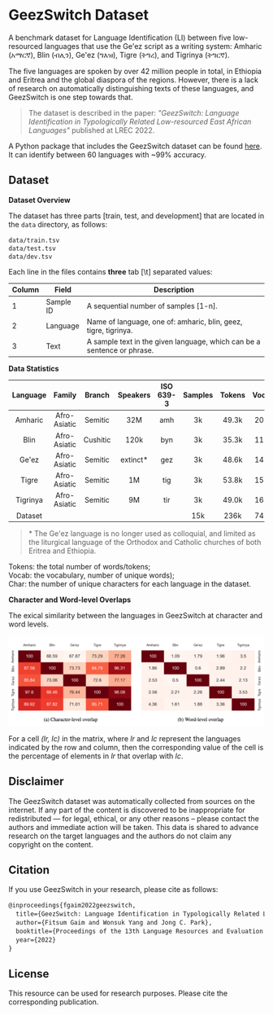 # GeezSwitch Dataset

A benchmark dataset for Language Identification (LI) between five low-resourced languages that use the Ge'ez script as a writing system: Amharic (አማርኛ), Blin (ብሊን), Ge'ez (ግእዝ), Tigre (ትግረ), and Tigrinya (ትግርኛ).

The five languages are spoken by over 42 million people in total, in Ethiopia and Eritrea and the global diaspora of the regions.
However, there is a lack of research on automatically distinguishing texts of these languages, and GeezSwitch is one step towards that.

> The dataset is described in the paper: *"GeezSwitch: Language Identification in Typologically Related Low-resourced East African Languages"* published at LREC 2022.

A Python package that includes the GeezSwitch dataset can be found [here](https://github.com/fgaim/geezswitch). It can identify between 60 languages with ~99% accuracy.

## Dataset

__Dataset Overview__

The dataset has three parts [train, test, and development] that are located in the `data` directory, as follows:

```
data/train.tsv
data/test.tsv
data/dev.tsv
```

Each line in the files contains **three** tab [\t] separated values:


|  Column  |   Field   |  Description   |
|----------|-----------|----------------|
|     1    | Sample ID | A sequential number of samples [1-n]. |
|     2    | Language  | Name of language, one of: amharic, blin, geez, tigre, tigrinya. |
|     3    |   Text    | A sample text in the given language, which can be a sentence or phrase. |


__Data Statistics__

|  Language  | Family |  Branch  | Speakers | ISO 639-3 | Samples | Tokens | Vocab. |  Char. |
|:----------:|:------:|:--------:|:--------:|:---------:|:-------:|:------:|:------:|:----:|
| Amharic | Afro-Asiatic | Semitic | 32M | amh | 3k | 49.3k | 20.1k | 277 |
| Blin | Afro-Asiatic | Cushitic | 120k | byn | 3k | 35.3k | 11.8k | 217 |
| Ge'ez | Afro-Asiatic | Semitic | extinct* | gez | 3k | 48.6k | 14.3k | 219 |
| Tigre | Afro-Asiatic | Semitic | 1M | tig | 3k | 53.8k | 15.4k | 208 |
| Tigrinya | Afro-Asiatic | Semitic | 9M | tir | 3k | 49.0k | 16.2k | 238 |
| Dataset | | | | | 15k | 236k | 74.9k | 331 |

> \* The Ge'ez language is no longer used as colloquial, and limited as the liturgical language of the Orthodox and Catholic churches of both Eritrea and Ethiopia.

Tokens: the total number of words/tokens;  
Vocab: the vocabulary, number of unique words);  
Char: the number of unique characters for each language in the dataset.  

__Character and Word-level Overlaps__

The exical similarity between the languages in GeezSwitch at character and word levels.

<img src="images/lexical-overlap.png" alt="lexical-overlap" width="800"/>

For a cell *(lr, lc)* in the matrix, where *lr* and *lc* represent the languages indicated by the row and column, then the corresponding value of the cell is the percentage of elements in *lr* that overlap with *lc*.

## Disclaimer

The GeezSwitch dataset was automatically collected from sources on the internet.
If any part of the content is discovered to be inappropriate for redistributed — for legal,  ethical, or any other reasons – please contact the authors and immediate action will be taken.
This data is shared to advance research on the target languages and the authors do not claim any copyright on the content.

## Citation

If you use GeezSwitch in your research, please cite as follows:

``` markdown
@inproceedings{fgaim2022geezswitch,
  title={GeezSwitch: Language Identification in Typologically Related Low-resourced East African Languages},
  author={Fitsum Gaim and Wonsuk Yang and Jong C. Park},
  booktitle={Proceedings of the 13th Language Resources and Evaluation Conference},
  year={2022}
}
```

## License

This resource can be used for research purposes.
Please cite the corresponding publication.
